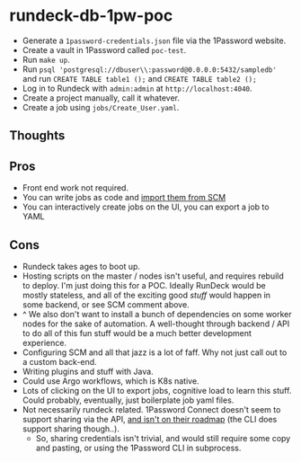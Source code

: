 # rundeck-db-1pw-poc

- Generate a `1password-credentials.json` file via the 1Password website.
- Create a vault in 1Password called `poc-test`.
- Run `make up`.
- Run `psql 'postgresql://dbuser\\:password@0.0.0.0:5432/sampledb'` and run `CREATE TABLE table1 ();` and `CREATE TABLE table2 ();`
- Log in to Rundeck with `admin:admin` at `http://localhost:4040`.
- Create a project manually, call it whatever.
- Create a job using `jobs/Create_User.yaml`.

## Thoughts

## Pros

- Front end work not required.
- You can write jobs as code and [import them from SCM](https://docs.rundeck.com/docs/learning/howto/how2scm.html#importing-jobs)
- You can interactively create jobs on the UI, you can export a job to YAML


## Cons

- Rundeck takes ages to boot up.
- Hosting scripts on the master / nodes isn't useful, and requires rebuild to deploy. I'm just doing this for a POC. Ideally RunDeck would be mostly stateless, and all of the exciting good _stuff_ would happen in some backend, or see SCM comment above.
- ^ We also don't want to install a bunch of dependencies on some worker nodes for the sake of automation. A well-thought through backend / API to do all of this fun stuff would be a much better development experience.
- Configuring SCM and all that jazz is a lot of faff. Why not just call out to a custom back-end.
- Writing plugins and stuff with Java.
- Could use Argo workflows, which is K8s native.
- Lots of clicking on the UI to export jobs, cognitive load to learn this stuff. Could probably, eventually, just boilerplate job yaml files.
- Not necessarily rundeck related. 1Password Connect doesn't seem to support sharing via the API, [and isn't on their roadmap](https://1password.community/discussion/127856/generate-limited-time-share-link-through-api) (the CLI does support sharing though..).
  - So, sharing credentials isn't trivial, and would still require some copy and pasting, or using the 1Password CLI in subprocess.


